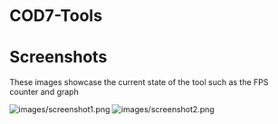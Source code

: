 # COD7-Tools

# Screenshots
These images showcase the current state of the tool such as the FPS counter and graph 

![images/screenshot1.png]()
![images/screenshot2.png]()
